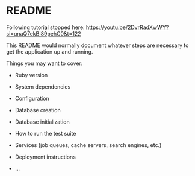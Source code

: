 # README

Following tutorial stopped here: https://youtu.be/2DvrRadXwWY?si=qnaQ7ekBI89pehC0&t=122

This README would normally document whatever steps are necessary to get the
application up and running.

Things you may want to cover:

- Ruby version

- System dependencies

- Configuration

- Database creation

- Database initialization

- How to run the test suite

- Services (job queues, cache servers, search engines, etc.)

- Deployment instructions

- ...
